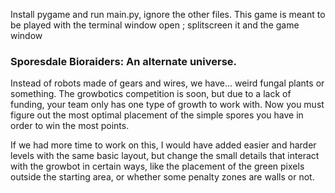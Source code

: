 
  Install pygame and run main.py, ignore the other files.
  This game is meant to be played with the terminal window open ; splitscreen it and the game window
<h3>Sporesdale Bioraiders: An alternate universe.</h3>Instead of robots made of gears and wires, we have... weird fungal plants or something. The growbotics competition is soon, but due to a lack of funding,
your team only has one type of growth to work with. Now you must figure out the most optimal placement of the simple spores you have in order to win the most points.




If we had more time to work on this, I would have added easier and harder levels with the same basic layout, but change the small details that interact with the growbot in certain ways, like the placement of the green pixels outside the starting area, or whether some penalty zones are walls or not. 
